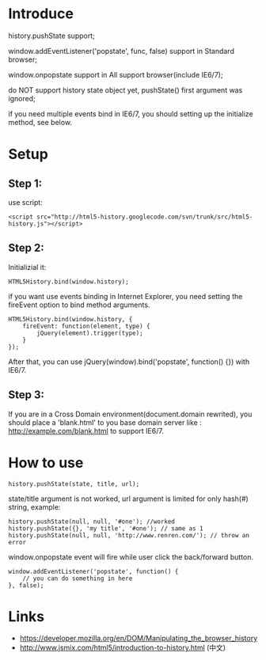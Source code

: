 # Introduce

history.pushState support;

window.addEventListener('popstate', func, false) support in Standard browser;

window.onpopstate support in All support browser(include IE6/7);

do NOT support history state object yet, pushState() first argument was ignored;

if you need multiple events bind in IE6/7, you should setting up the initialize method, see below.

# Setup

## Step 1:

use script: 
```
<script src="http://html5-history.googlecode.com/svn/trunk/src/html5-history.js"></script>
```

## Step 2:

Initializial it:

```
HTML5History.bind(window.history);
```

if you want use events binding in Internet Explorer, you need setting the fireEvent option to bind method arguments.

```
HTML5History.bind(window.history, {
    fireEvent: function(element, type) {
        jQuery(element).trigger(type);
    }
});
```

After that, you can use jQuery(window).bind('popstate', function() {}) with IE6/7.

## Step 3:

If you are in a Cross Domain environment(document.domain rewrited), you should place a 'blank.html' to you base domain server like : http://example.com/blank.html to support IE6/7.

# How to use

```
history.pushState(state, title, url);
```

state/title argument is not worked, url argument is limited for only hash(#) string, example:

```
history.pushState(null, null, '#one'); //worked
history.pushState({}, 'my title', '#one'); // same as 1
history.pushState(null, null, 'http://www.renren.com/'); // throw an error
```

window.onpopstate event will fire while user click the back/forward button.

```
window.addEventListener('popstate', function() {
    // you can do something in here
}, false); 
```

# Links

* https://developer.mozilla.org/en/DOM/Manipulating_the_browser_history
* http://www.jsmix.com/html5/introduction-to-history.html (中文)
